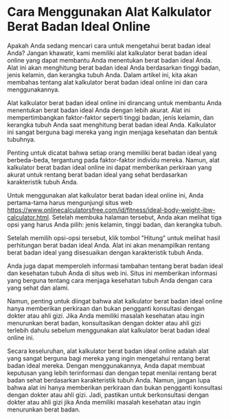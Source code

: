 Cara Menggunakan Alat Kalkulator Berat Badan Ideal Online
=========================================================

Apakah Anda sedang mencari cara untuk mengetahui berat badan ideal Anda? Jangan khawatir, kami memiliki alat kalkulator berat badan ideal online yang dapat membantu Anda menentukan berat badan ideal Anda. Alat ini akan menghitung berat badan ideal Anda berdasarkan tinggi badan, jenis kelamin, dan kerangka tubuh Anda. Dalam artikel ini, kita akan membahas tentang alat kalkulator berat badan ideal online ini dan cara menggunakannya.

Alat kalkulator berat badan ideal online ini dirancang untuk membantu Anda menentukan berat badan ideal Anda dengan lebih akurat. Alat ini mempertimbangkan faktor-faktor seperti tinggi badan, jenis kelamin, dan kerangka tubuh Anda saat menghitung berat badan ideal Anda. Kalkulator ini sangat berguna bagi mereka yang ingin menjaga kesehatan dan bentuk tubuhnya.

Penting untuk dicatat bahwa setiap orang memiliki berat badan ideal yang berbeda-beda, tergantung pada faktor-faktor individu mereka. Namun, alat kalkulator berat badan ideal online ini dapat memberikan perkiraan yang akurat untuk rentang berat badan ideal yang sehat berdasarkan karakteristik tubuh Anda.

Untuk menggunakan alat kalkulator berat badan ideal online ini, Anda pertama-tama harus mengunjungi situs web <https://www.onlinecalculatorsfree.com/id/fitness/ideal-body-weight-ibw-calculator.html>. Setelah membuka halaman tersebut, Anda akan melihat tiga opsi yang harus Anda pilih: jenis kelamin, tinggi badan, dan kerangka tubuh.

Setelah memilih opsi-opsi tersebut, klik tombol "Hitung" untuk melihat hasil perhitungan berat badan ideal Anda. Alat ini akan menampilkan rentang berat badan ideal yang disesuaikan dengan karakteristik tubuh Anda.

Anda juga dapat memperoleh informasi tambahan tentang berat badan ideal dan kesehatan tubuh Anda di situs web ini. Situs ini memberikan informasi yang berguna tentang cara menjaga kesehatan tubuh Anda dengan cara yang sehat dan alami.

Namun, penting untuk diingat bahwa alat kalkulator berat badan ideal online hanya memberikan perkiraan dan bukan pengganti konsultasi dengan dokter atau ahli gizi. Jika Anda memiliki masalah kesehatan atau ingin menurunkan berat badan, konsultasikan dengan dokter atau ahli gizi terlebih dahulu sebelum menggunakan alat kalkulator berat badan ideal online ini.

Secara keseluruhan, alat kalkulator berat badan ideal online adalah alat yang sangat berguna bagi mereka yang ingin mengetahui rentang berat badan ideal mereka. Dengan menggunakannya, Anda dapat membuat keputusan yang lebih terinformasi dan dengan tepat menilai rentang berat badan sehat berdasarkan karakteristik tubuh Anda. Namun, jangan lupa bahwa alat ini hanya memberikan perkiraan dan bukan pengganti konsultasi dengan dokter atau ahli gizi. Jadi, pastikan untuk berkonsultasi dengan dokter atau ahli gizi jika Anda memiliki masalah kesehatan atau ingin menurunkan berat badan.
